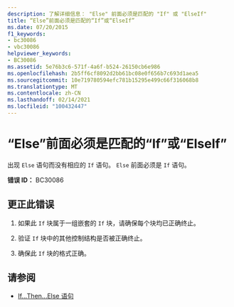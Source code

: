 ```yaml
---
description: 了解详细信息： "Else" 前面必须是匹配的 "If" 或 "ElseIf"
title: “Else”前面必须是匹配的“If”或“ElseIf”
ms.date: 07/20/2015
f1_keywords:
- bc30086
- vbc30086
helpviewer_keywords:
- BC30086
ms.assetid: 5e76b3c6-571f-4a6f-b524-26150cb6e986
ms.openlocfilehash: 2b5ff6cf8092d2bb61bc08e0f656b7c693d1aea5
ms.sourcegitcommit: 10e719780594efc781b15295e499c66f316068b8
ms.translationtype: MT
ms.contentlocale: zh-CN
ms.lasthandoff: 02/14/2021
ms.locfileid: "100432447"
---
```

# <a name="else-must-be-preceded-by-a-matching-if-or-elseif"></a>“Else”前面必须是匹配的“If”或“ElseIf”

出现 `Else` 语句而没有相应的 `If` 语句。 `Else` 前面必须是 `If` 语句。  
  
 **错误 ID：** BC30086  
  
## <a name="to-correct-this-error"></a>更正此错误  
  
1. 如果此 `If` 块属于一组嵌套的 `If` 块，请确保每个块均已正确终止。  
  
2. 验证 `If` 块中的其他控制结构是否被正确终止。  
  
3. 确保此 `If` 块的格式正确。  
  
## <a name="see-also"></a>请参阅

- [If...Then...Else 语句](../language-reference/statements/if-then-else-statement.md)
